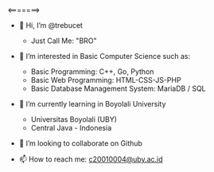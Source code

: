 <=======>
- 👋 Hi, I’m @trebucet
  - Just Call Me: "BRO"

- 👀 I’m interested in Basic Computer Science such as:
  - Basic Programming: C++, Go, Python
  - Basic Web Programming: HTML-CSS-JS-PHP
  - Basic Database Management System: MariaDB / SQL

- 🌱 I’m currently learning in Boyolali University 
  - Universitas Boyolali (UBY)
  - Central Java - Indonesia

- 💞️ I’m looking to collaborate on Github

- 📫 How to reach me: c20010004@uby.ac.id


<!---
trebucet/trebucet is a ✨ special ✨ repository because its `README.md` (this file) appears on your GitHub profile.
You can click the Preview link to take a look at your changes.
--->

